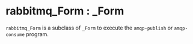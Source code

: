 # rabbitmq_Form : \_Form

`rabbitmq_Form` is a subclass of `_Form` to execute the `amqp-publish` or `amqp-consume` program.
